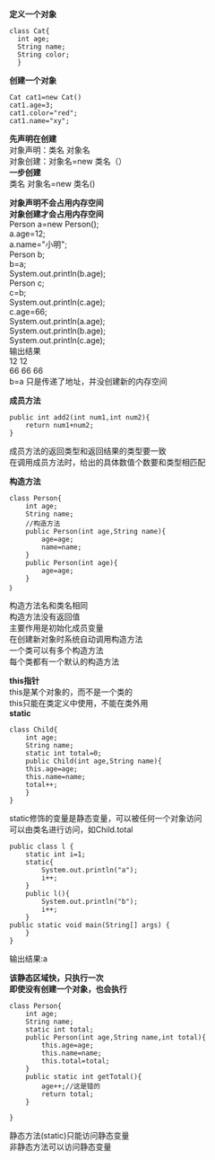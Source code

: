 **定义一个对象**

	class Cat{
	  int age;
	  String name;
	  String color;
	  }
	  
**创建一个对象**

	Cat cat1=new Cat()
	cat1.age=3;
	cat1.color="red";
	cat1.name="xy";
	
**先声明在创建**  
对象声明：类名 对象名  
对象创建：对象名=new 类名（）  
**一步创建**  
类名 对象名=new 类名()  

**对象声明不会占用内存空间**  
**对象创建才会占用内存空间**  
		Person a=new Person();  
		a.age=12;  
		a.name="小明";  
		Person b;  
		b=a;  
		System.out.println(b.age);  
		Person c;  
		c=b;  
		System.out.println(c.age);  
		c.age=66;  
		System.out.println(a.age);  
		System.out.println(b.age);  
		System.out.println(c.age);  
输出结果  
12   12  
66  66  66  
b=a 只是传递了地址，并没创建新的内存空间  

**成员方法**  

	public int add2(int num1,int num2){
		return num1+num2;
	}  
	
成员方法的返回类型和返回结果的类型要一致  
在调用成员方法时，给出的具体数值个数要和类型相匹配  

**构造方法**  

	class Person{
		int age;
		String name;
		//构造方法
		public Person(int age,String name){
			age=age;
			name=name;
		}
		public Person(int age){
			age=age;
		}
	｝
构造方法名和类名相同  
构造方法没有返回值  
主要作用是初始化成员变量  
在创建新对象时系统自动调用构造方法  
一个类可以有多个构造方法  
每个类都有一个默认的构造方法  

**this指针**  
this是某个对象的，而不是一个类的  
this只能在类定义中使用，不能在类外用  
**static**  

	class Child{
		int age;
		String name;
		static int total=0;
		public Child(int age,String name){
		this.age=age;
		this.name=name;
		total++;
		}
	}

static修饰的变量是静态变量，可以被任何一个对象访问  
可以由类名进行访问，如Child.total  


	public class l {
		static int i=1;
		static{
			System.out.println("a");
			i++;
		}
		public l(){
			System.out.println("b");
			i++;
		}
	public static void main(String[] args) {
		}
	}
输出结果:a  

**该静态区域快，只执行一次**  
**即使没有创建一个对象，也会执行**  

	class Person{
		int age;
		String name;
		static int total;
		public Person(int age,String name,int total){
			this.age=age;
			this.name=name;
			this.total=total;
		}
		public static int getTotal(){
			age++;//这是错的
			return total;
		}
	
	}
静态方法(static)只能访问静态变量  
非静态方法可以访问静态变量  





